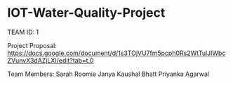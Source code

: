 # IOT-Water-Quality-Project
TEAM ID: 1

Project Proposal: https://docs.google.com/document/d/1s3TOjVU7fm5pcph0Rs2WtTulJIWbcZVunvX3dAZjLXI/edit?tab=t.0


Team Members:
Sarah Roomie
Janya Kaushal Bhatt
Priyanka Agarwal